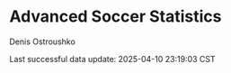 # Advanced Soccer Statistics
Denis Ostroushko

<!-- gfm -->

Last successful data update: 2025-04-10 23:19:03 CST
